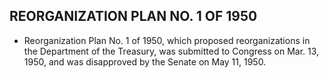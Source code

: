 ## **REORGANIZATION PLAN NO. 1 OF 1950**
* Reorganization Plan No. 1 of 1950, which proposed reorganizations in the Department of the Treasury, was submitted to Congress on Mar. 13, 1950, and was disapproved by the Senate on May 11, 1950.